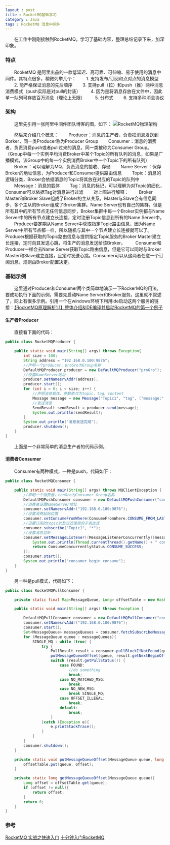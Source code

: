 ```yaml
---
layout : post
title : RocketMQ基础学习
category : Java
tags : RocketMQ 消息中间件
---
```


　　在工作中刚刚接触到RocketMQ，学习了基础内容，整理总结记录下来，加深印象。
　　



### 特点

　　RcoketMQ 是阿里出品的一款低延迟、高可靠、可伸缩、易于使用的消息中间件。其特点很多，稍微列举几个：
　　1. 支持发布/订阅和点对点的消息模型
　　2. 能严格保证消息的先后顺序
　　3. 支持pull（拉）和push（推）两种消息消费模式（push实际是对pull的封装）
　　4. 因为是将消息存放在文件中，因此单一队列可存放百万消息（理论上无限）
　　5. 分布式
　　6. 支持多种消息协议

### 架构

　　这里先引用一张阿里中间件团队博客的图，如下：
![RocketMQ物理架构](http://img3.tbcdn.cn/5476e8b07b923/TB18GKUPXXXXXXRXFXXXXXXXXXX)

　　然后来介绍几个概念：
　　Producer：消息的生产者，负责把消息发送到Borker，同一类Producer称为Producer Group
　　Consumer：消息的消费者，负责消费push或者pull过来的消息，同一类被称为Consumer Group。（Group中每一个实例平均消费Broker中某个Topic的所有队列的消息，如果是广播模式，该Group中的每一个实例消费Broker中一个Topic下的所有队列）
　　Broker：可以理解为MQ，负责消息的接收、存储
　　Name Server：保存Broker的地址信息，为Producer和Consumer提供路由信息
　　Topic：消息的逻辑分类，Broker会依据消息的Topic将其放在对应的Topic的队列中
　　Message：消息的载体
　　Tag：消息的标记，可以理解为对Topic的细化，Consumer可以依据Tag对消息进行过滤
　　对上图进行解释：
　　Broker Master和Broker Slave组成了Broker的主从关系，Master与Slave会有信息同步，多个主从的Broker组成了Broker集群。Name Server也有自己的集群，但是所有其中的所有节点无任何信息同步，Broker集群中每一个Broker实例都与Name Server中的所有节点建立长连接，定时注册Topic信息到所有的Name Server中。
　　Producer要定期从Name Server中获取指定Topic路由信息，因为Name Server中所有节点都一样，所以随机与其中一个节点建立长连接就可以了。Producer根据获取的Topic路由信息与提供指定Topic服务的Broker Master建立长连接，定时向其发送心跳，将生产的消息发送给该Broker。
　　Consumer和Producer一样会去Name Server获取Topic路由信息，但是它可以同时与Broker Master和Slave建立连接，且定时发送心跳。Consumer可以从这两者任意一个订阅消息，规则由Broker配置决定。
　　
### 基础示例

　　这里通过Producer和Consumer两个类简单地演示一下RockerMQ的用法。要成功执行下面的示例，需要先启动Name Server和Broker服务。这里就不叙述了，网上有很多示例。引用一个在windows环境下利用ide启动这两个服务的链接：[【RocketMQ原理解析1.1】整体介绍&IDE编译并启动RocketMQ的第一个例子](https://blog.csdn.net/a2888409/article/details/53781766)
#### 生产者Producer

　　直接看下面的代码：
```java
public class RocketMQProducer {

    public static void main(String[] args) throws Exception{
        int size = 100;
        String address = "192.168.0.100:9876";
        //声明一个producer，proGro为Group名称
        DefaultMQProducer producer = new DefaultMQProducer("proGro");
        //设置NameServer地址
        producer.setNamesrvAddr(address);
        producer.start();
        for (int i = 0; i < size; i++) {
            //声明消息载体，参数依次为topic、tag、content
            Message message = new Message("Topic1", "tag", ("message:" + i).getBytes());
            //发送消息
            SendResult sendResult = producer.send(message);
            System.out.println(sendResult);
        }
        System.out.println("消息发送完成");
        producer.shutdown();
    }
}
```

　　上面是一个非常简单的消息生产者的代码示例。
#### 消费者Consumer

　　Consumer有两种模式，一种是push，代码如下：
```java
public class RocketMQConsumer {

    public static void main(String[] args) throws MQClientException {
        //声明一个消费者，conGro为Consumer Group名称
        DefaultMQPushConsumer consumer = new DefaultMQPushConsumer("conGro");
        //消费者设置NameServer地址
        consumer.setNamesrvAddr("192.168.0.100:9876");
        //设置消费起始位置
        consumer.setConsumeFromWhere(ConsumeFromWhere.CONSUME_FROM_LAST_OFFSET);
        //设置订阅的topic以及过滤使用的子表达式
        consumer.subscribe("Topic1", "*");
        //设置消息监听
        consumer.setMessageListener((MessageListenerConcurrently)(message, context) -> {
            System.out.println(Thread.currentThread().getName() + " consumer message:" + message);
            return ConsumeConcurrentlyStatus.CONSUME_SUCCESS;
        });
        consumer.start();
        System.out.println("consumer begin consume");
    }
}
```

　　另一种是pull模式，代码如下：

```java
public class RocketMQPullConsumer {

    private static final Map<MessageQueue, Long> offsetTable = new HashMap<>();

    public static void main(String[] args) throws Exception {

        DefaultMQPullConsumer consumer = new DefaultMQPullConsumer("conGro");
        consumer.setNamesrvAddr("192.168.0.100:9876");
        consumer.start();
        Set<MessageQueue> messageQueues = consumer.fetchSubscribeMessageQueues("Topic1");
        for (MessageQueue queue : messageQueues){
            SINGLE_MQ : while (true) {
                try {
                    PullResult result = consumer.pullBlockIfNotFound(queue, null, getMessageQueueOffset(queue), 32);
                    putMessageQueueOffset(queue, result.getNextBeginOffset());
                    switch (result.getPullStatus()) {
                        case FOUND:
                            //do something
                            break;
                        case NO_MATCHED_MSG:
                            break;
                        case NO_NEW_MSG:
                            break SINGLE_MQ;
                        case OFFSET_ILLEGAL:
                            break;
                        default:
                            break;
                    }
                }catch (Exception e){
                    e.printStackTrace();
                }
            }
        }
        consumer.shutdown();
    }

    private static void putMessageQueueOffset(MessageQueue queue, long offset){
        offsetTable.put(queue, offset);
    }

    private static long getMessageQueueOffset(MessageQueue queue){
        Long offset = offsetTable.get(queue);
        if (offset != null){
            return offset;
        }
        return 0;
    }
}
```



### 参考

[RocketMQ 实战之快速入门](https://www.jianshu.com/p/824066d70da8)
[十分钟入门RocketMQ ](http://jm.taobao.org/2017/01/12/rocketmq-quick-start-in-10-minutes/)
